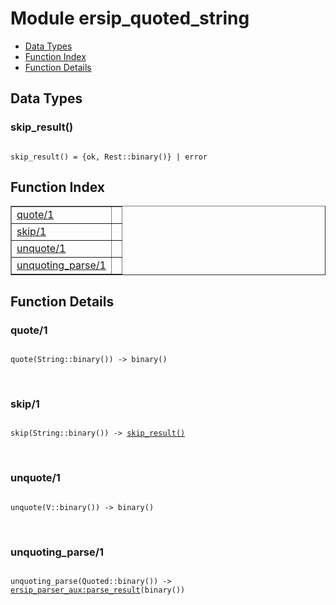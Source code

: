 

# Module ersip_quoted_string #
* [Data Types](#types)
* [Function Index](#index)
* [Function Details](#functions)

<a name="types"></a>

## Data Types ##




### <a name="type-skip_result">skip_result()</a> ###


<pre><code>
skip_result() = {ok, Rest::binary()} | error
</code></pre>

<a name="index"></a>

## Function Index ##


<table width="100%" border="1" cellspacing="0" cellpadding="2" summary="function index"><tr><td valign="top"><a href="#quote-1">quote/1</a></td><td></td></tr><tr><td valign="top"><a href="#skip-1">skip/1</a></td><td></td></tr><tr><td valign="top"><a href="#unquote-1">unquote/1</a></td><td></td></tr><tr><td valign="top"><a href="#unquoting_parse-1">unquoting_parse/1</a></td><td></td></tr></table>


<a name="functions"></a>

## Function Details ##

<a name="quote-1"></a>

### quote/1 ###

<pre><code>
quote(String::binary()) -&gt; binary()
</code></pre>
<br />

<a name="skip-1"></a>

### skip/1 ###

<pre><code>
skip(String::binary()) -&gt; <a href="#type-skip_result">skip_result()</a>
</code></pre>
<br />

<a name="unquote-1"></a>

### unquote/1 ###

<pre><code>
unquote(V::binary()) -&gt; binary()
</code></pre>
<br />

<a name="unquoting_parse-1"></a>

### unquoting_parse/1 ###

<pre><code>
unquoting_parse(Quoted::binary()) -&gt; <a href="ersip_parser_aux.md#type-parse_result">ersip_parser_aux:parse_result</a>(binary())
</code></pre>
<br />

